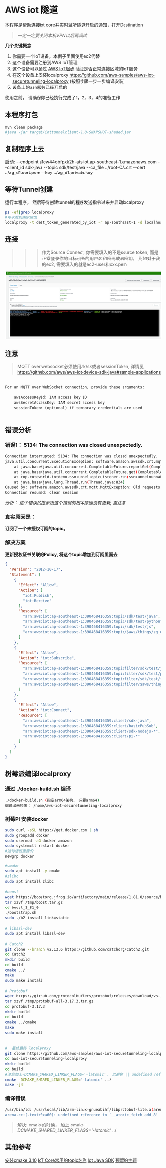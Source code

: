 # AWS iot 隧道

本程序是帮助连接iot core并实时监听隧道开启的通知，打开Destination

>  _一定一定要关闭本机VPN以后再调试_


**几个关键概念**
1. 你需要一个IoT设备，本例子里面使用ec2代替
2. 这个设备需要注册到AWS IoT管理
3. 这个设备可以通过 [AWS IoT起步](https://docs.aws.amazon.com/zh_cn/iot/latest/developerguide/iot-quick-start.html) 验证是否正常连接区域的IoT服务
4. 在这个设备上安装localproxy https://github.com/aws-samples/aws-iot-securetunneling-localproxy (按照步骤一步一步编译安装)
5. 设备上的ssh服务已经开启的

使用之前， 请确保你已经执行完成了1，2，3，4的准备工作


## 本程序打包

```bash
mvn clean package
#java -jar target/iottunnelclient-1.0-SNAPSHOT-shaded.jar
```


## 复制程序上去

启动:
--endpoint a1cw44obfpxk2h-ats.iot.ap-southeast-1.amazonaws.com --client_id sdk-java --topic sdk/test/java --ca_file ../root-CA.crt --cert ../zg_d1.cert.pem --key ../zg_d1.private.key

## 等待Tunnel创建

运行本程序， 然后等待创建tunnel的程序发送指令过来并启动localproxy

```bash
ps -ef|grep localproxy
#可以看到类似输出
localproxy -t dest_token_generated_by_iot -r ap-southeast-1 -d localhost:22

```

## 连接

>>> 作为Source Connect, 你需要填入的不是source token, 而是正常登录你的目标设备的用户名和密码或者密钥， 比如对于我的ec2, 需要填入的就是ec2-user和xxx.pem

![img](img.png)

## 注意

> MQTT over websocket必须使用ak/sk或者sessionToken, 详情见 https://github.com/aws/aws-iot-device-sdk-java#sample-applications

```html

For an MQTT over WebSocket connection, provide these arguments:

    awsAccessKeyId: IAM access key ID
    awsSecretAccessKey: IAM secret access key
    sessionToken: (optional) if temporary credentials are used



```

## 错误分析

### 错误1： 5134: The connection was closed unexpectedly.
```bash
Connection interrupted: 5134: The connection was closed unexpectedly.
java.util.concurrent.ExecutionException: software.amazon.awssdk.crt.mqtt.MqttException: Old requests from the previous session are cancelled, and offline request will not be accept.
	at java.base/java.util.concurrent.CompletableFuture.reportGet(CompletableFuture.java:395)
	at java.base/java.util.concurrent.CompletableFuture.get(CompletableFuture.java:1999)
	at top.cuteworld.iotdemo.SSHTunnelTopicListener.run(SSHTunnelRunnable.java:33)
	at java.base/java.lang.Thread.run(Thread.java:834)
Caused by: software.amazon.awssdk.crt.mqtt.MqttException: Old requests from the previous session are cancelled, and offline request will not be accept.
Connection resumed: clean session
```
_分析： 这个错误的提示跟这个错误的根本原因没有更新, 需注意_ 


### 真实原因是： 
**订阅了一个未授权订阅的topic。** 
### 解决方案 
**更新授权证书关联的Policy, 将这个topic增加到订阅里面去**

```json
{
  "Version": "2012-10-17",
  "Statement": [
    {
      "Effect": "Allow",
      "Action": [
        "iot:Publish",
        "iot:Receive"
      ],
      "Resource": [
        "arn:aws:iot:ap-southeast-1:390468416359:topic/sdk/test/java",
        "arn:aws:iot:ap-southeast-1:390468416359:topic/sdk/test/python",
        "arn:aws:iot:ap-southeast-1:390468416359:topic/sdk/test/js",
        "arn:aws:iot:ap-southeast-1:390468416359:topic/$aws/things/zg_d1/tunnels/notify" // 这一行 必须授予这个主题订阅的权限
      ]
    },
    {
      "Effect": "Allow",
      "Action": "iot:Subscribe",
      "Resource": [
        "arn:aws:iot:ap-southeast-1:390468416359:topicfilter/sdk/test/java",
        "arn:aws:iot:ap-southeast-1:390468416359:topicfilter/sdk/test/python",
        "arn:aws:iot:ap-southeast-1:390468416359:topicfilter/sdk/test/js",
        "arn:aws:iot:ap-southeast-1:390468416359:topicfilter/$aws/things/zg_d1/tunnels/notify" // 这一行 必须授予这个主题订阅的权限
      ]
    },
    {
      "Effect": "Allow",
      "Action": "iot:Connect",
      "Resource": [
        "arn:aws:iot:ap-southeast-1:390468416359:client/sdk-java",
        "arn:aws:iot:ap-southeast-1:390468416359:client/basicPubSub",
        "arn:aws:iot:ap-southeast-1:390468416359:client/sdk-nodejs-*",
        "arn:aws:iot:ap-southeast-1:390468416359:client/pi-*"
      ]
    }
  ]
}


```

## 树莓派编译localproxy

### 通过 ./docker-build.sh 编译

```bash
./docker-build.sh (指定arm64架构， 只要arm64)
编译出来镜像： /home/aws-iot-securetunneling-localproxy


```

### 树莓PI 安装docker
```bash
sudo curl -sSL https://get.docker.com | sh
sudo groupadd docker
sudo usermod -aG docker amazon
sudo systemctl restart docker
#这句话很重要的
newgrp docker

```

```bash
#cmake 
sudo apt install -y cmake
#zlibc
sudo apt install zlibc

#boost
wget https://boostorg.jfrog.io/artifactory/main/release/1.81.0/source/boost_1_81_0.tar.gz -O /tmp/boost.tar.gz
tar xzvf /tmp/boost.tar.gz
cd boost_1_81_0
./bootstrap.sh
sudo ./b2 install link=static

# libssl-dev
sudo apt install libssl-dev

# Catch2
git clone --branch v2.13.6 https://github.com/catchorg/Catch2.git
cd Catch2
mkdir build
cd build
cmake ../
make
sudo make install

# Protobuf
wget https://github.com/protocolbuffers/protobuf/releases/download/v3.17.3/protobuf-all-3.17.3.tar.gz -O /tmp/protobuf-all-3.17.3.tar.gz
tar xzvf /tmp/protobuf-all-3.17.3.tar.gz
cd protobuf-3.17.3
mkdir build
cd build
cmake ../cmake
make
sudo make install


#  最终最终 localproxy
git clone https://github.com/aws-samples/aws-iot-securetunneling-localproxy
cd aws-iot-securetunneling-localproxy
mkdir build
cd build
#注意加上-DCMAKE_SHARED_LINKER_FLAGS='-latomic'， 以避免 || undefined reference to '__atomic_fetch_add_8' || 错误
cmake -DCMAKE_SHARED_LINKER_FLAGS='-latomic' ../  
make -j4
```

### 编译错误

```bash
/usr/bin/ld: /usr/local/lib/arm-linux-gnueabihf/libprotobuf-lite.a(arena.cc.o): in function `google::protobuf::internal::ThreadSafeArena::Init(bool)':
arena.cc:(.text+0xa60): undefined reference to `__atomic_fetch_add_8'

```
>解决: cmake的时候， 加上 cmake _-DCMAKE_SHARED_LINKER_FLAGS='-latomic'_ ../

## 其他参考
[安装cmake 3.10](https://www.matbra.com/2017/12/07/install-cmake-on-aws-linux.html)
[IoT Core常用的topic名称](https://docs.aws.amazon.com/iot/latest/developerguide/reserved-topics.html#reserved-topics-secure)
[Iot Java SDK](https://docs.aws.amazon.com/iot/latest/developerguide/iot-sdks.html)
[预留的主题](https://docs.aws.amazon.com/zh_cn/iot/latest/developerguide/reserved-topics.html#reserved-topics-secure)